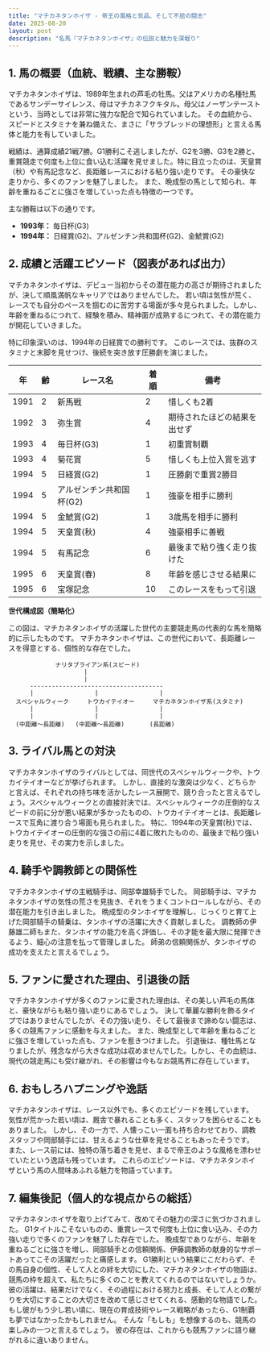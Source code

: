 ```yaml
---
title: "マチカネタンホイザ - 帝王の風格と気品、そして不屈の闘志"
date: 2025-08-20
layout: post
description: "名馬『マチカネタンホイザ』の伝説と魅力を深堀り"
---
```


## 1. 馬の概要（血統、戦績、主な勝鞍）

マチカネタンホイザは、1989年生まれの芦毛の牡馬。父はアメリカの名種牡馬であるサンデーサイレンス、母はマチカネフクキタル。母父はノーザンテーストという、当時としては非常に強力な配合で知られていました。  その血統から、スピードとスタミナを兼ね備えた、まさに「サラブレッドの理想形」と言える馬体と能力を有していました。

戦績は、通算成績21戦7勝。G1勝利こそ逃しましたが、G2を3勝、G3を2勝と、重賞競走で何度も上位に食い込む活躍を見せました。特に目立ったのは、天皇賞（秋）や有馬記念など、長距離レースにおける粘り強い走りです。  その豪快な走りから、多くのファンを魅了しました。  また、晩成型の馬として知られ、年齢を重ねるごとに強さを増していった点も特徴の一つです。

主な勝鞍は以下の通りです。

* **1993年：** 毎日杯(G3)
* **1994年：** 日経賞(G2)、アルゼンチン共和国杯(G2)、金鯱賞(G2)


## 2. 成績と活躍エピソード（図表があれば出力）


マチカネタンホイザは、デビュー当初からその潜在能力の高さが期待されましたが、決して順風満帆なキャリアではありませんでした。  若い頃は気性が荒く、レースでも自分のペースを掴むのに苦労する場面が多々見られました。しかし、年齢を重ねるにつれて、経験を積み、精神面が成熟するにつれて、その潜在能力が開花していきました。

特に印象深いのは、1994年の日経賞での勝利です。  このレースでは、抜群のスタミナと末脚を見せつけ、後続を突き放す圧勝劇を演じました。


| 年 | 齢 | レース名             | 着順 | 備考                                     |
|---|----|----------------------|------|-----------------------------------------|
| 1991 | 2  | 新馬戦               | 2    | 惜しくも2着                               |
| 1992 | 3  | 弥生賞               | 4    | 期待されたほどの結果を出せず                     |
| 1993 | 4  | 毎日杯(G3)           | 1    | 初重賞制覇                               |
| 1993 | 4  | 菊花賞               | 5    | 惜しくも上位入賞を逃す                       |
| 1994 | 5  | 日経賞(G2)           | 1    | 圧勝劇で重賞2勝目                         |
| 1994 | 5  | アルゼンチン共和国杯(G2) | 1    | 強豪を相手に勝利                           |
| 1994 | 5  | 金鯱賞(G2)           | 1    | 3歳馬を相手に勝利                           |
| 1994 | 5  | 天皇賞(秋)           | 4    | 強豪相手に善戦                            |
| 1994 | 5  | 有馬記念             | 6    | 最後まで粘り強く走り抜けた                   |
| 1995 | 6  | 天皇賞(春)           | 8    | 年齢を感じさせる結果に                       |
| 1995 | 6  | 宝塚記念             | 10   | このレースをもって引退                       |


**世代構成図（簡略化）**

この図は、マチカネタンホイザの活躍した世代の主要競走馬の代表的な馬を簡略的に示したものです。  マチカネタンホイザは、この世代において、長距離レースを得意とする、個性的な存在でした。


```
             ナリタブライアン系(スピード)
                     |
                     |
      -------------------------------------
      |                 |                 |
  スペシャルウィーク     トウカイテイオー     マチカネタンホイザ系(スタミナ)
      |                 |                 |
      |                 |                 |
  (中距離～長距離)   (中距離～長距離)       (長距離)
```


## 3. ライバル馬との対決

マチカネタンホイザのライバルとしては、同世代のスペシャルウィークや、トウカイテイオーなどが挙げられます。  しかし、直接的な激突は少なく、どちらかと言えば、それぞれの持ち味を活かしたレース展開で、競り合ったと言えるでしょう。スペシャルウィークとの直接対決では、スペシャルウィークの圧倒的なスピードの前に分が悪い結果が多かったものの、トウカイテイオーとは、長距離レースで互角に渡り合う場面も見られました。  特に、1994年の天皇賞(秋)では、トウカイテイオーの圧倒的な強さの前に4着に敗れたものの、最後まで粘り強い走りを見せ、その実力を示しました。


## 4. 騎手や調教師との関係性

マチカネタンホイザの主戦騎手は、岡部幸雄騎手でした。  岡部騎手は、マチカネタンホイザの気性の荒さを見抜き、それをうまくコントロールしながら、その潜在能力を引き出しました。  晩成型のタンホイザを理解し、じっくりと育て上げた岡部騎手の騎乗は、タンホイザの活躍に大きく貢献しました。  調教師の伊藤雄二師もまた、タンホイザの能力を高く評価し、その才能を最大限に発揮できるよう、細心の注意を払って管理しました。  師弟の信頼関係が、タンホイザの成功を支えたと言えるでしょう。


## 5. ファンに愛された理由、引退後の話

マチカネタンホイザが多くのファンに愛された理由は、その美しい芦毛の馬体と、豪快ながらも粘り強い走りにあるでしょう。  決して華麗な勝利を飾るタイプではありませんでしたが、その力強い走り、そして最後まで諦めない闘志は、多くの競馬ファンに感動を与えました。  また、晩成型として年齢を重ねるごとに強さを増していった点も、ファンを惹きつけました。  引退後は、種牡馬となりましたが、残念ながら大きな成功は収めませんでした。しかし、その血統は、現代の競走馬にも受け継がれ、その影響は今もなお競馬界に存在しています。


## 6. おもしろハプニングや逸話

マチカネタンホイザは、レース以外でも、多くのエピソードを残しています。  気性が荒かった若い頃は、厩舎で暴れることも多く、スタッフを困らせることもありました。  しかし、その一方で、人懐っこい一面も持ち合わせており、調教スタッフや岡部騎手には、甘えるような仕草を見せることもあったそうです。  また、レース前には、独特の落ち着きを見せ、まるで帝王のような風格を漂わせていたという逸話も残っています。  これらのエピソードは、マチカネタンホイザという馬の人間味あふれる魅力を物語っています。


## 7. 編集後記（個人的な視点からの総括）

マチカネタンホイザを取り上げてみて、改めてその魅力の深さに気づかされました。  G1タイトルこそないものの、重賞レースで何度も上位に食い込み、その力強い走りで多くのファンを魅了した存在でした。  晩成型でありながら、年齢を重ねるごとに強さを増し、岡部騎手との信頼関係、伊藤調教師の献身的なサポートあってこその活躍だったと痛感します。  G1勝利という結果にこだわらず、その馬自身の個性、そして人との絆を大切にした、マチカネタンホイザの物語は、競馬の枠を超えて、私たちに多くのことを教えてくれるのではないでしょうか。  彼の活躍は、結果だけでなく、その過程における努力と成長、そして人との繋がりを大切にすることの大切さを改めて感じさせてくれる、感動的な物語でした。  もし彼がもう少し若い頃に、現在の育成技術やレース戦略があったら、G1制覇も夢ではなかったかもしれません。  そんな「もしも」を想像するのも、競馬の楽しみの一つと言えるでしょう。  彼の存在は、これからも競馬ファンに語り継がれるに違いありません。
